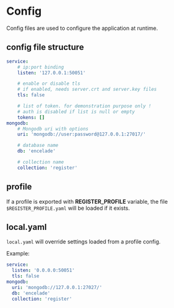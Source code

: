 # Config

Config files are used to configure the application at runtime.

## config file structure

```yaml
service:
    # ip:port binding
    listen: '127.0.0.1:50051'

    # enable or disable tls
    # if enabled, needs server.crt and server.key files
    tls: false

    # list of token. for demonstration purpose only !
    # auth is disabled if list is null or empty
    tokens: []
mongodb:
    # Mongodb uri with options
    uri: 'mongodb://user:password@127.0.0.1:27017/'

    # database name
    db: 'encelade'

    # collection name
    collection: 'register'
```

## profile

If a profile is exported with **REGISTER_PROFILE** variable, the file `$REGISTER_PROFILE.yaml` will be loaded if it exists.

## local.yaml

`local.yaml` will override settings loaded from a profile config.

Example:

```yaml
service:
  listen: '0.0.0.0:50051'
  tls: false
mongodb:
  uri: 'mongodb://127.0.0.1:27027/'
  db: 'encelade'
  collection: 'register'
```